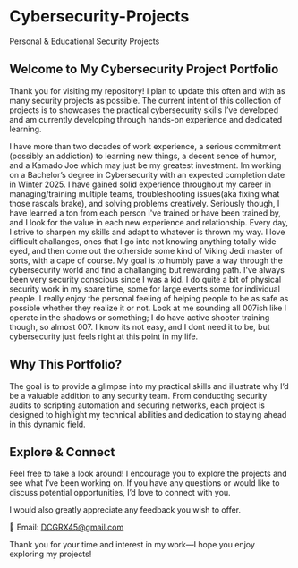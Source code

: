 # Cybersecurity-Projects
Personal &amp; Educational Security Projects

## Welcome to My Cybersecurity Project Portfolio  

Thank you for visiting my repository! I plan to update this often and with as many security projects as possible. The current intent of this collection of projects is to showcases the practical cybersecurity skills I’ve developed and am currently developing through hands-on experience and dedicated learning.

I have more than two decades of work experience, a serious commitment (possibly an addiction) to learning new things, a decent sence of humor, and a Kamado Joe which may just be my greatest investment. Im working on a Bachelor’s degree in Cybersecurity with an expected completion date in Winter 2025. I have gained solid experience throughout my career in managing/training multiple teams, troubleshooting issues(aka fixing what those rascals brake), and solving problems creatively. Seriously though, I have learned a ton from each person I've trained or have been trained by, and I look for the value in each new experience and relationship. Every day, I strive to sharpen my skills and adapt to whatever is thrown my way. I love difficult challanges, ones that I go into not knowing anything totally wide eyed, and then come out the otherside some kind of Viking Jedi master of sorts, with a cape of course. My goal is to humbly pave a way through the cybersecurity world and find a challanging but rewarding path. I've always been very security conscious since I was a kid. I do quite a bit of physical security work in my spare time, some for large events some for individual people. I really enjoy the personal feeling of helping people to be as safe as possible whether they realize it or not. Look at me sounding all 007ish like I operate in the shadows or something; I do have active shooter training though, so almost 007. I know its not easy, and I dont need it to be, but cybersecurity just feels right at this point in my life.

## Why This Portfolio?  
The goal is to provide a glimpse into my practical skills and illustrate why I’d be a valuable addition to any security team. From conducting security audits to scripting automation and securing networks, each project is designed to highlight my technical abilities and dedication to staying ahead in this dynamic field.  

## Explore & Connect  
Feel free to take a look around! I encourage you to explore the projects and see what I’ve been working on. If you have any questions or would like to discuss potential opportunities, I’d love to connect with you. 

I would also greatly appreciate any feedback you wish to offer.

📧 Email: [DCGRX45@gmail.com](mailto:DCGRX45@gmail.com)  

Thank you for your time and interest in my work—I hope you enjoy exploring my projects! 
